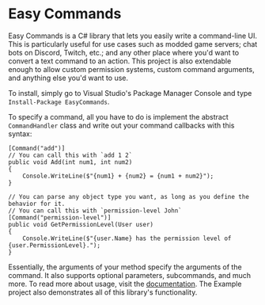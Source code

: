 # Easy Commands

Easy Commands is a C# library that lets you easily write a command-line UI. This is particularly useful for use cases such as modded game servers; chat bots on Discord, Twitch, etc.; and any other place where you'd want to convert a text command to an action. This project is also extendable enough to allow custom permission systems, custom command arguments, and anything else you'd want to use.

To install, simply go to Visual Studio's Package Manager Console and type `Install-Package EasyCommands`.

To specify a command, all you have to do is implement the abstract `CommandHandler` class and write out your command callbacks with this syntax:
```
[Command("add")]
// You can call this with `add 1 2`
public void Add(int num1, int num2)
{
    Console.WriteLine($"{num1} + {num2} = {num1 + num2}");
}

// You can parse any object type you want, as long as you define the behavior for it.
// You can call this with `permission-level John`
[Command("permission-level")]
public void GetPermissionLevel(User user)
{
    Console.WriteLine($"{user.Name} has the permission level of {user.PermissionLevel}.");
}
```
Essentially, the arguments of your method specify the arguments of the command. It also supports optional parameters, subcommands, and much more. To read more about usage, visit the [documentation](https://github.com/ZakFahey/easy-commands/tree/master/Documentation). The Example project also demonstrates all of this library's functionality.
